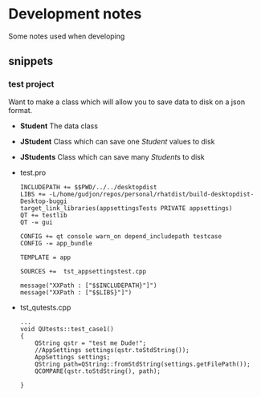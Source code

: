 # Development notes
Some notes used when developing

## snippets

### test project

Want to make a class which will allow you to save data to disk on a json format.

- **Student** The data class
    
- **JStudent** Class which can save one *Student* values to disk
- **JStudents** Class which can save many *Student*s to disk

- test.pro
    ```
    INCLUDEPATH += $$PWD/../../desktopdist
    LIBS += -L/home/gudjon/repos/personal/rhatdist/build-desktopdist-Desktop-buggi
    target_link_libraries(appsettingsTests PRIVATE appsettings)
    QT += testlib
    QT -= gui

    CONFIG += qt console warn_on depend_includepath testcase
    CONFIG -= app_bundle

    TEMPLATE = app

    SOURCES +=  tst_appsettingstest.cpp

    message("XXPath : ["$$INCLUDEPATH}"]")
    message("XXPath : ["$$LIBS}"]")
    ```
- tst_qutests.cpp
    ```
    ...
    void QUtests::test_case1()
    {
        QString qstr = "test me Dude!";
        //AppSettings settings(qstr.toStdString());
        AppSettings settings;
        QString path=QString::fromStdString(settings.getFilePath());
        QCOMPARE(qstr.toStdString(), path);

    }
    ```